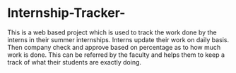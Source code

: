 # Internship-Tracker-
This is a web based project which is used to track the work done by the interns in their summer internships. Interns update their work on daily basis. Then company check and approve based on percentage as to how much work is done. This can be referred by the faculty and helps them to keep a track of what their students are exactly doing.
